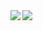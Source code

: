 <!--
**RyoichiNakai/RyoichiNakai** is a ✨ _special_ ✨ repository because its `README.md` (this file) appears on your GitHub profile.

Here are some ideas to get you started:

- 🔭 I’m currently working on ...
- 🌱 I’m currently learning ...
- 👯 I’m looking to collaborate on ...
- 🤔 I’m looking for help with ...
- 💬 Ask me about ...
- 📫 How to reach me: ...
- 😄 Pronouns: ...
- ⚡ Fun fact: ...
-->


<a href="https://github.com/RyoichiNakai">
  <img align="left" src="https://github-readme-stats.vercel.app/api?username=RyoichiNakai&show_icons=true&count_praivate=true&theme=graywhite" />
</a>
<a href="https://github.com/RyoichiNakai">
  <img align="left" src="https://github-readme-stats.vercel.app/api/top-langs/?username=RyoichiNakai&count_praivate=true&title_color=34393C&hide=php&langs_count=3" />
</a>
